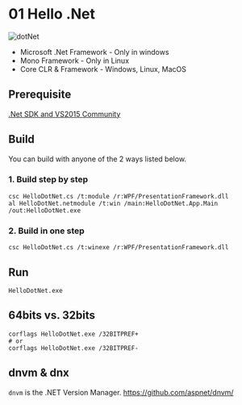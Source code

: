 # 01 Hello .Net
![dotNet](http://i.microsoft.com/net/images/chrome/net-logo.jpg)
+ Microsoft .Net Framework - Only in windows
+ Mono Framework - Only in Linux
+ Core CLR & Framework - Windows, Linux, MacOS

## Prerequisite
[.Net SDK and VS2015 Community](http://getdotnet.azurewebsites.net/target-dotnet-platforms.html)

## Build
You can build with anyone of the 2 ways listed below.
### 1. Build step by step
```SHELL
csc HelloDotNet.cs /t:module /r:WPF/PresentationFramework.dll
al HelloDotNet.netmodule /t:win /main:HelloDotNet.App.Main /out:HelloDotNet.exe
```

### 2. Build in one step
```SHELL
csc HelloDotNet.cs /t:winexe /r:WPF/PresentationFramework.dll
```

## Run
```SHELL
HelloDotNet.exe
```

## 64bits vs. 32bits
```SHELL
corflags HelloDotNet.exe /32BITPREF+
# or
corflags HelloDotNet.exe /32BITPREF-
```

## dnvm & dnx
`dnvm` is the .NET Version Manager. https://github.com/aspnet/dnvm/